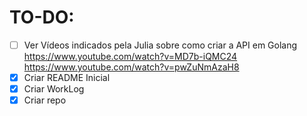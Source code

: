 # TO-DO:

- [ ] Ver Vídeos indicados pela Julia sobre como criar a API em Golang
    https://www.youtube.com/watch?v=MD7b-iQMC24
    https://www.youtube.com/watch?v=pwZuNmAzaH8
- [X] Criar README Inicial
- [X] Criar WorkLog
- [X] Criar repo
